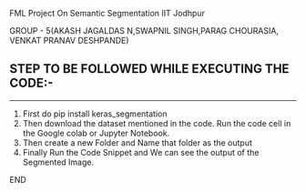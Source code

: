 FML Project On Semantic Segmentation IIT Jodhpur 


GROUP - 5(AKASH JAGALDAS N,SWAPNIL SINGH,PARAG CHOURASIA, VENKAT PRANAV DESHPANDE)

STEP TO BE FOLLOWED WHILE EXECUTING THE CODE:-
------------------------------------------------
------------------------------------------------

1. First do pip install keras_segmentation
2. Then download the dataset mentioned in the code. Run the code cell in the Google colab or Jupyter Notebook.
3. Then create a new Folder and Name that folder as the output
4. Finally Run the Code Snippet and We can see the output of the Segmented Image.


END

